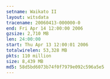 ```yaml
---
setname: Waikato II
layout: witsdata
tracename: 20060413-000000-0
end: Fri Apr 14 12:00:00 2006
gzsize: 2,710 MB
len: 24:00:00
start: Thu Apr 13 12:00:01 2006
totalwirelen: 53,328 MB
pkts: 110 million
size: 8,439 MB
md5: 58d5bd6073b74f0f7979e092c596a5e5
---
```

